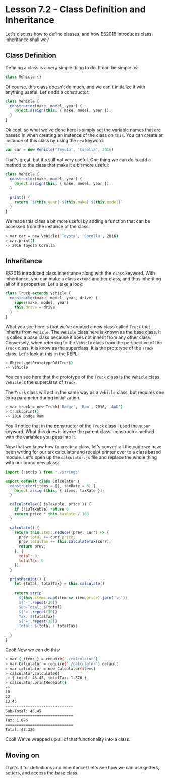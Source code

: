 # Lesson 7.2 - Class Definition and Inheritance

Let's discuss how to define classes, and how ES2015 introduces class inheritance
shall we?

## Class Definition

Defining a class is a very simple thing to do. It can be simple as:

```js
class Vehicle {}
```

Of course, this class doesn't do much, and we can't initialize it with anything
useful. Let's add a constructor:

```js
class Vehicle {
  constructor(make, model, year) {
    Object.assign(this, { make, model, year });
  }
}
```

Ok cool, so what we've done here is simply set the variable names that are
passed in when creating an instance of the class on `this`. You can create an
instance of this class by using the `new` keyword:

```js
var car = new Vehicle('Toyota', 'Corolla', 2016)
```

That's great, but it's still not very useful. One thing we can do is add a
method to the class that make it a bit more useful:

```js
class Vehicle {
  constructor(make, model, year) {
    Object.assign(this, { make, model, year });
  }

  print() {
    return `${this.year} ${this.make} ${this.model}`
  }
}
```

We made this class a bit more useful by adding a function that can be accessed
from the instance of the class:

```bash
> var car = new Vehicle('Toyota', 'Corolla', 2016)
> car.print()
-> 2016 Toyota Corolla
```

## Inheritance

ES2015 introduced class inheritance along with the `class` keyword.
With inheritance, you can make a class `extend` another class, and thus
inheriting all of it's properties. Let's take a look:

```js
class Truck extends Vehicle {
  constructor(make, model, year, drive) {
    super(make, model, year)
    this.drive = drive
  }
}
```

What you see here is that we've created a new class called `Truck` that inherits
from `Vehicle`. The `Vehicle` class here is known as the base class. It is called
a base class because it does not inherit from any other class. Conversely, when
referring to the `Vehicle` class from the perspective of the `Truck` class, it
is know as the superclass. It is the prototype of the `Truck` class. Let's look
at this in the REPL:

```bash
> Object.getPrototypeOf(Truck)
-> Vehicle
```

You can see here that the prototype of the `Truck` class is the `Vehicle` class.
`Vehicle` is the superclass of `Truck`.

The `Truck` class will act in the same way as a `Vehicle` class, but requires
one extra parameter during initialization.

```bash
> var truck = new Truck('Dodge', 'Ram', 2016, '4WD')
> truck.print()
-> 2016 Dodge Ram
```

You'll notice that in the constructor of the `Truck` class I used the `super`
keyword. What this does is invoke the parent class' constructor method with the
variables you pass into it.

Now that we know how to create a class, let's convert all the code we have
been writing for our tax calculator and receipt printer over to a class
based module. Let's open up the `calculator.js` file and replace the whole
thing with our brand new class:

```js
import { strip } from './strings'

export default class Calculator {
  constructor(items = [], taxRate = 8) {
    Object.assign(this, { items, taxRate });
  }

  calculateTax({ isTaxable, price }) {
    if (!isTaxable) return 0
    return price * this.taxRate / 100
  }

  calculate() {
    return this.items.reduce((prev, curr) => {
      prev.total += curr.price;
      prev.totalTax += this.calculateTax(curr);
      return prev;
    }, {
      total: 0,
      totalTax: 0
    });
  }

  printReceipt() {
    let {total, totalTax} = this.calculate()

    return strip`
      ${this.items.map(item => item.price).join('\n')}
      ${'-'.repeat(30)}
      Sub-Total: ${total}
      ${'='.repeat(30)}
      Tax: ${totalTax}
      ${'='.repeat(30)}
      Total: ${total + totalTax}
    `
  }
}
```

Cool! Now we can do this:

```bash
> var { items } = require('./calculator')
> var Calculator = require('./calculator').default
> var calculator = new Calculator(items)
> calculator.calculate()
-> { total: 45.45, totalTax: 1.876 }
> calculator.printReceipt()
->
10
22
13.45
------------------------------
Sub-Total: 45.45
==============================
Tax: 1.876
==============================
Total: 47.326
```

Cool! We've wrapped up all of that functionality into a class.

## Moving on
That's it for definitions and inheritance! Let's see how we can use getters,
setters, and access the base class.
